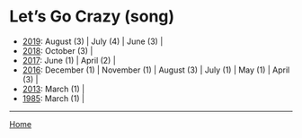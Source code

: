 # Let’s Go Crazy (song)

  * [2019](./let-s-go-crazy-song-2019.md): 
      August (3) | 
      July (4) | 
      June (3) | 
  * [2018](./let-s-go-crazy-song-2018.md): 
      October (3) | 
  * [2017](./let-s-go-crazy-song-2017.md): 
      June (1) | 
      April (2) | 
  * [2016](./let-s-go-crazy-song-2016.md): 
      December (1) | 
      November (1) | 
      August (3) | 
      July (1) | 
      May (1) | 
      April (3) | 
  * [2013](./let-s-go-crazy-song-2013.md): 
      March (1) | 
  * [1985](./let-s-go-crazy-song-1985.md): 
      March (1) | 

----

[Home](../)
